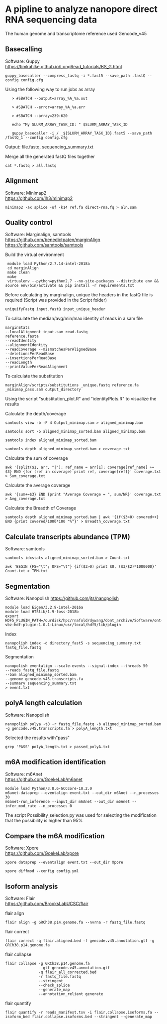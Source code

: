# A pipline to analyze nanopore direct RNA sequencing data
The human genome and transcriptome reference used Gencode_v45  
## Basecalling
Software: Guppy  
https://timkahlke.github.io/LongRead_tutorials/BS_G.html  
```
guppy_basecaller --compress_fastq -i *.fast5 --save_path .fastQ --config config.cfg
```
Using the following way to run jobs as array
```
   > #SBATCH --output=array_%A_%a.out

   > #SBATCH --error=array_%A_%a.err

   > #SBATCH --array=239-620

   echo "My SLURM_ARRAY_TASK_ID: " $SLURM_ARRAY_TASK_ID
   
   guppy_basecaller -i / _${SLURM_ARRAY_TASK_ID}.fast5 --save_path /fastQ_1 --config config.cfg
```
Output: file.fastq, sequencing_summary.txt  

Merge all the generated fastQ files together
```
cat *.fastq > all.fastq
```
## Alignment
Software: Minimap2  
https://github.com/lh3/minimap2    
```
minimap2 -ax splice -uf -k14 ref.fa direct-rna.fq > aln.sam
```
## Quality control
Software: Marginalign, samtools  
https://github.com/benedictpaten/marginAlign  
https://github.com/samtools/samtools  

Build the virtual environment  
```
 module load Python/2.7.14-intel-2018a
 cd marginAlign
 make clean
 make
 virtualenv --python=python2.7 --no-site-packages --distribute env && source env/bin/activate && pip install -r requirements.txt
```
Before calculating by marginalign, unique the headers in the fastQ file is required (Script was provided in the Script folder)
```
uniquifyFastq input.fastQ input_unique_header
```
To calculate the median/avg/min/max identity of reads in a sam file
```
marginStats
--localAlignment input.sam read.fastq
reference.fasta
--readIdentity
--alignmentIdentity
--readCoverage --mismatchesPerAlignedBase
--deletionsPerReadBase
--insertionsPerReadBase
--readLength
--printValuePerReadAlignment
```
To calculate the substitution  
```
marginAlign/scripts/substitutions _unique.fastq reference.fa _minimap_pass.sam output_directory
```
Using the script "substitution_plot.R" and "identityPlots.R" to visualize the results  

Calculate the depth/coverage  
```
samtools view -b -F 4 Output_minimap.sam > aligned_minimap.bam
```
```
samtools sort -o aligned_minimap_sorted.bam aligned_minimap.bam
```
```
samtools index aligned_minimap_sorted.bam
```
```
samtools depth aligned_minimap_sorted.bam > coverage.txt
```
Calculate the sum of coverage  
```
awk '{split($1, arr, "|"); ref_name = arr[1]; coverage[ref_name] += $3} END {for (ref in coverage) print ref, coverage[ref]}' coverage.txt > Sum_coverage.txt
```
Calculate the average coverage  
```
awk '{sum+=$3} END {print "Average Coverage = ", sum/NR}' coverage.txt > Avg_coverage.txt
```
Calculate the Breadth of Coverage
```
samtools depth aligned_minimap_sorted.bam | awk '{if($3>0) covered++} END {print covered/1000*100 "%"}' > Breadth_coverage.txt
```
## Calculate transcripts abundance (TPM)
Software: samtools
```
samtools idxstats aligned_minimap_sorted.bam > Count.txt
```
```
awk 'BEGIN {FS="\t"; OFS="\t"} {if($3>0) print $0, ($3/$2)*1000000}' Count.txt > TPM.txt
```
## Segmentation
Software: Nanopolish
https://github.com/jts/nanopolish  
```
module load Eigen/3.2.9-intel-2016a
module load HTSlib/1.9-foss-2018b
export HDF5_PLUGIN_PATH=/ourdisk/hpc/rnafold/dywang/dont_archive/Software/ont-vbz-hdf-plugin-1.0.1-Linux/usr/local/hdf5/lib/plugin
```
Index
```
nanopolish index -d directory_fast5 -s sequencing_summary.txt fastq_file.fastq
```
Segmentation  
```
nanopolish eventalign --scale-events --signal-index --threads 50
--reads fastq_file.fastq
--bam aligned_minimap_sorted.bam
--genome gencode.v45.transcripts.fa
--summary sequencing_summary.txt
> event.txt
```
## polyA length calculation
Software: Nanopolish  
```
nanopolish polya -t8 -r fastq_file.fastq -b aligned_minimap_sorted.bam -g gencode.v45.transcripts.fa > polyA_length.txt
```
Selected the results with"pass"
```
grep 'PASS' polyA_length.txt > passed_polyA.txt
```
## m6A modification identification
Software: m6Anet  
https://github.com/GoekeLab/m6anet
```
module load Python/3.8.6-GCCcore-10.2.0
m6anet-dataprep --eventalign event.txt --out_dir m6Anet --n_processes 30
m6anet-run_inference --input_dir m6Anet --out_dir m6Anet --infer_mod_rate --n_processes 0
```
The script Possibility_selection.py was used for selecting the modification that the possibility is higher than 95%  
## Compare the m6A modification  
Software: Xpore  
https://github.com/GoekeLab/xpore  
```
xpore dataprep --eventalign event.txt --out_dir Xpore
```
```
xpore diffmod --config config.yml
```
## Isoform analysis
Software: Flair  
https://github.com/BrooksLabUCSC/flair  

flair align  
```
flair align -g GRCh38.p14.genome.fa --nvrna -r fastq_file.fastq
```
flair correct
```
flair correct -q flair.aligned.bed -f gencode.v45.annotation.gtf -g GRCh38.p14.genome.fa
```
flair collapse
```
flair collapse -g GRCh38.p14.genome.fa
               --gtf gencode.v45.annotation.gtf
               -q flair_all_corrected.bed
               -r fastq_file.fastq
               --stringent
               --check_splice
               --generate_map
               --annotation_reliant generate
```
flair quantify  
```
flair quantify -r reads_manifest.tsv -i flair.collapse.isoforms.fa --isoform_bed flair.collapse.isoforms.bed --stringent --generate_map
```


























